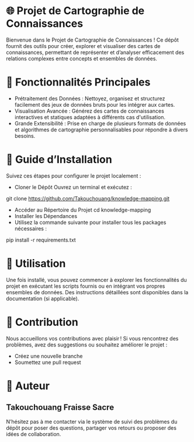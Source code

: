 # 🌐 Projet de Cartographie de Connaissances
Bienvenue dans le Projet de Cartographie de Connaissances ! Ce dépôt fournit des outils pour créer, explorer et visualiser des cartes de connaissances, permettant de représenter et d’analyser efficacement des relations complexes entre concepts et ensembles de données.

# 📌 Fonctionnalités Principales
- Prétraitement des Données : Nettoyez, organisez et structurez facilement des jeux de données bruts pour les intégrer aux cartes.
- Visualisation Avancée : Générez des cartes de connaissances interactives et statiques adaptées à différents cas d'utilisation.
- Grande Extensibilité : Prise en charge de plusieurs formats de données et algorithmes de cartographie personnalisables pour répondre à divers besoins.
# 🚀 Guide d’Installation
Suivez ces étapes pour configurer le projet localement :

- Cloner le Dépôt
Ouvrez un terminal et exécutez :

git clone https://github.com/Takouchouang/knowledge-mapping.git
- Accéder au Répertoire du Projet
cd knowledge-mapping
- Installer les Dépendances
- Utilisez la commande suivante pour installer tous les packages nécessaires :

pip install -r requirements.txt
# 🎯 Utilisation
Une fois installé, vous pouvez commencer à explorer les fonctionnalités du projet en exécutant les scripts fournis ou en intégrant vos propres ensembles de données. Des instructions détaillées sont disponibles dans la documentation (si applicable).

# 🤝 Contribution
Nous accueillons vos contributions avec plaisir ! Si vous rencontrez des problèmes, avez des suggestions ou souhaitez améliorer le projet :
- Créez une nouvelle branche
- Soumettez une pull request
# 👤 Auteur
## Takouchouang Fraisse Sacre
N’hésitez pas à me contacter via le système de suivi des problèmes du dépôt pour poser des questions, partager vos retours ou proposer des idées de collaboration.
